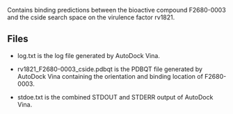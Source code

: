 Contains binding predictions between the bioactive compound F2680-0003 and the cside search space on the virulence factor rv1821.

## Files

- log.txt is the log file generated by AutoDock Vina.

- rv1821_F2680-0003_cside.pdbqt is the PDBQT file generated by AutoDock Vina containing the orientation and binding location of F2680-0003.

- stdoe.txt is the combined STDOUT and STDERR output of AutoDock Vina.


